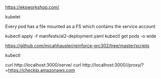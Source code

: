 https://eksworkshop.com/

kubelet

Every pod has a file mounted as a FS which contains the service account


kubectl apply -f manifests/al2-deployment.yaml
kubectl get pods -o wide

https://github.com/micahhausler/reinforce-grc302/tree/master/scripts

kubectl

curl http://localhost:3000/serve/
curl http://localhost:3000//proxy/?=https://checkip.amazonaws.com